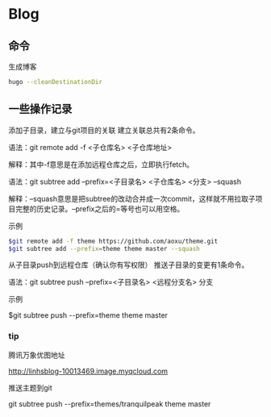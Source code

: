 # Blog

## 命令

生成博客

```sh
hugo --cleanDestinationDir
```

## 一些操作记录

添加子目录，建立与git项目的关联
建立关联总共有2条命令。

语法：git remote add -f <子仓库名> <子仓库地址>

解释：其中-f意思是在添加远程仓库之后，立即执行fetch。

语法：git subtree add –prefix=<子目录名> <子仓库名> <分支> –squash

解释：–squash意思是把subtree的改动合并成一次commit，这样就不用拉取子项目完整的历史记录。–prefix之后的=等号也可以用空格。

示例

```sh
$git remote add -f theme https://github.com/aoxu/theme.git
$git subtree add --prefix=theme theme master --squash
```

从子目录push到远程仓库（确认你有写权限）
推送子目录的变更有1条命令。

语法：git subtree push –prefix=<子目录名> <远程分支名> 分支

示例

$git subtree push --prefix=theme theme master

### tip

腾讯万象优图地址

http://linhsblog-10013469.image.myqcloud.com

推送主题到git

git subtree push --prefix=themes/tranquilpeak theme master